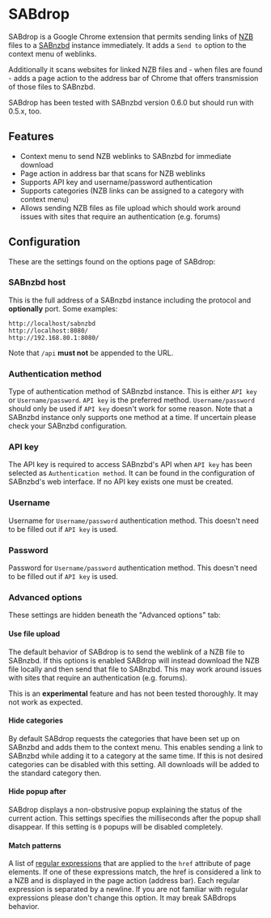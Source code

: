 SABdrop
=======

SABdrop is a Google Chrome extension that permits sending links of
[NZB](http://en.wikipedia.org/wiki/NZB) files to a [SABnzbd](http://sabnzbd.org/)
instance immediately. It adds a `Send to` option to the context menu of weblinks.

Additionally it scans websites for linked NZB files and - when files are found - 
adds a page action to the address bar of Chrome that offers transmission of
those files to SABnzbd.

SABdrop has been tested with SABnzbd version 0.6.0 but should run with 0.5.x, too.

Features
--------

* Context menu to send NZB weblinks to SABnzbd for immediate download
* Page action in address bar that scans for NZB weblinks
* Supports API key and username/password authentication
* Supports categories (NZB links can be assigned to a category with context menu)
* Allows sending NZB files as file upload which should work around issues with sites that require an authentication (e.g. forums)

Configuration
-------------

These are the settings found on the options page of SABdrop:

### SABnzbd host

This is the full address of a SABnzbd instance including the protocol and
**optionally** port. Some examples:

    http://localhost/sabnzbd
    http://localhost:8080/
    http://192.168.80.1:8080/

Note that `/api` **must not** be appended to the URL.

### Authentication method

Type of authentication method of SABnzbd instance. This is either `API key` or 
`Username/password`. `API key` is the preferred method. `Username/password`
should only be used if `API key` doesn't work for some reason. Note that a SABnzbd
instance only supports one method at a time. If uncertain please check your SABnzbd
configuration.

### API key

The API key is required to access SABnzbd's API when `API key` has been selected as
`Authentication method`. It can be found in the configuration of SABnzbd's web
interface. If no API key exists one must be created.

### Username

Username for `Username/password` authentication method. This doesn't need to be
filled out if `API key` is used.

### Password

Password for `Username/password` authentication method. This doesn't need to be
filled out if `API key` is used.

### Advanced options

These settings are hidden beneath the "Advanced options" tab:

#### Use file upload

The default behavior of SABdrop is to send the weblink of a NZB file to SABnzbd.
If this options is enabled SABdrop will instead download the NZB file locally and
then send that file to SABnzbd. This may work around issues with sites that require
an authentication (e.g. forums).

This is an **experimental** feature and has not been tested thoroughly. It may not
work as expected.

#### Hide categories

By default SABdrop requests the categories that have been set up on SABnzbd and
adds them to the context menu. This enables sending a link to SABnzbd while adding
it to a category at the same time. If this is not desired categories can be disabled
with this setting. All downloads will be added to the standard category then.

#### Hide popup after

SABdrop displays a non-obstrusive popup explaining the status of the current 
action. This settings specifies the milliseconds after the popup shall disappear.
If this setting is `0` popups will be disabled completely.

#### Match patterns

A list of [regular expressions](http://en.wikipedia.org/wiki/Regular_expression)
that are applied to the `href` attribute of page elements. If one of these
expressions match, the href is considered a link to a NZB and is displayed in the
page action (address bar). Each regular expression is separated by a newline.
If you are not familiar with regular expressions please don't change this option.
It may break SABdrops behavior.
